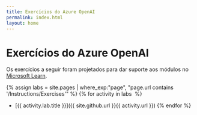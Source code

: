 ```yaml
---
title: Exercícios do Azure OpenAI
permalink: index.html
layout: home
---
```


# Exercícios do Azure OpenAI

Os exercícios a seguir foram projetados para dar suporte aos módulos no [Microsoft Learn](https://learn.microsoft.com/training/browse/?terms=OpenAI).


{% assign labs = site.pages | where_exp:"page", "page.url contains '/Instructions/Exercises'" %} {% for activity in labs  %}
- [{{ activity.lab.title }}]({{ site.github.url }}{{ activity.url }}) {% endfor %}
